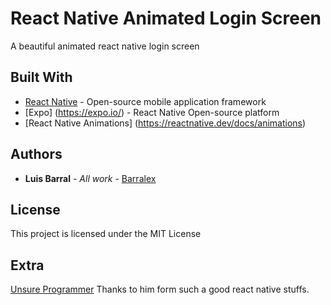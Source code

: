 # React Native Animated Login Screen

A beautiful animated react native login screen

## Built With

* [React Native](https://docs.microsoft.com/en-us/dotnet/framework/winforms/) -  Open-source mobile application framework 
* [Expo] (https://expo.io/) - React Native Open-source platform
* [React Native Animations] (https://reactnative.dev/docs/animations)

## Authors

* **Luis Barral** - *All work* - [Barralex](https://github.com/Barralex)

## License

This project is licensed under the MIT License

## Extra

[Unsure Programmer](https://www.youtube.com/watch?v=CkiR6_KbVwA&list=PLy9JCsy2u97no_5PovyGDmbfkfjrCuyaI) Thanks to him form such a good react native stuffs.

